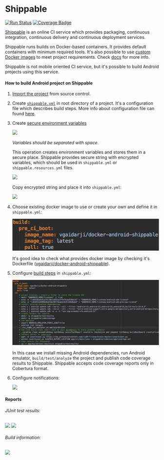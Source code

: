 # Shippable

[![Run Status](https://api.shippable.com/projects/5832c72ab8b8e41000a5eb5c/badge?branch=master)](https://app.shippable.com/projects/5832c72ab8b8e41000a5eb5c) [![Coverage Badge](https://api.shippable.com/projects/5832c72ab8b8e41000a5eb5c/coverageBadge?branch=master)](https://app.shippable.com/projects/5832c72ab8b8e41000a5eb5c)

[Shippable](https://shippable.com) is an online CI service which provides packaging, continuous integration,
continuous delivery and continuous deployment services.

Shippable runs builds on Docker-based containers. It provides default containers with minimum required tools.
It's also possible to use [custom Docker images](http://docs.shippable.com/ci/languages/customImages/) 
to meet project requirements. Check [docs](http://docs.shippable.com) for more info.
 
Shippable is not mobile oriented CI service, but it's possible to build Android projects using this service.

#### How to build Android project on Shippable

1. [Import the project](http://docs.shippable.com/ci/runFirstBuild/) from source control.
2. Create [`shippable.yml`](https://github.com/vgaidarji/ci-matters/tree/master/app/shippable.yml) in root directory of a project. 
It's a configuration file which describes build steps. 
More info about configuration file can found [here](http://docs.shippable.com/ci/shippableyml/).

3. Create [secure environment variables](http://docs.shippable.com/ci/advancedOptions/environmentVariables/#secure-variables)

    <img src="/screenshots/shippable_env_variables.png">
    
    *Variables should be separated with space.*
    
    This operation creates environment variables and stores them in a secure place. 
    Shippable provides secure string with encrypted variables, 
    which should be used in `shippable.yml` or `shippable.resources.yml` files. 
    
    <img src="/screenshots/shippable_env_variables_encrypted.png">
     
    Copy encrypted string and place it into `shippable.yml`:
    
    <img src="/screenshots/shippable_env_variables_in_yml.png">
    
4. Choose existing docker image to use or create your own and define it in `shippable.yml`:

    <img src="/screenshots/shippable_docker_image.png">
    
    It's good idea to check what provides docker image by checking it's Dockerfile ([vgaidarji/docker-android-shippable](https://hub.docker.com/r/vgaidarji/docker-android-shippable/~/dockerfile/)).
    
5. Configure [build steps](http://docs.shippable.com/ci/shippableyml/) in `shippable.yml`:

    <img src="/screenshots/shippable_ci_section.png">
    
    In this case we install missing Android dependencies, run Android emulator, `build/test/analyze` the project
    and publish code coverage results to Shippable. Shippable accepts code coverage reports only in Cobertura format.
    
6. Configure notifications:

    <img src="/screenshots/shippable_notifications.png">
 
#### Reports

###### JUnit test results:

<img src="/screenshots/shippable_junit_reports.png">
    
<img src="/screenshots/shippable_code_coverage.png">

###### Build information:

<img src="/screenshots/shippable_build_information.png">
